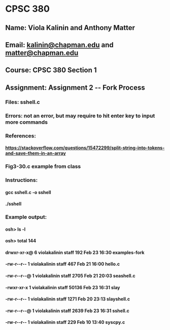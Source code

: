 # CPSC 380

## Name: Viola Kalinin and Anthony Matter

## Email: kalinin@chapman.edu and matter@chapman.edu

## Course: CPSC 380 Section 1

## Assignment: Assignment 2 -- Fork Process 

### Files: sshell.c
### Errors: not an error, but may require to hit enter key to input more commands 
### References: 
#### https://stackoverflow.com/questions/15472299/split-string-into-tokens-and-save-them-in-an-array

### Fig3-30.c example from class
### Instructions: 
#### gcc sshell.c -o sshell 
#### ./sshell
### Example output: 
#### osh> ls -l
#### osh> total 144
#### drwxr-xr-x@ 6 violakalinin  staff    192 Feb 23 16:30 examples-fork
#### -rw-r--r--  1 violakalinin  staff    467 Feb 21 16:00 hello.c
#### -rw-r--r--@ 1 violakalinin  staff   2705 Feb 21 20:03 seashell.c
#### -rwxr-xr-x  1 violakalinin  staff  50136 Feb 23 16:31 slay
#### -rw-r--r--  1 violakalinin  staff   1271 Feb 20 23:13 slayshell.c
#### -rw-r--r--@ 1 violakalinin  staff   2639 Feb 23 16:31 sshell.c
#### -rw-r--r--  1 violakalinin  staff    229 Feb 10 13:40 syscpy.c
